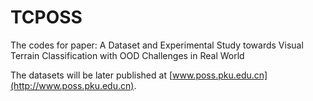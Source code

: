 # TCPOSS
The codes for paper: A Dataset and Experimental Study towards Visual Terrain Classification with OOD Challenges in Real World

The datasets will be later published at [www.poss.pku.edu.cn](http://www.poss.pku.edu.cn).